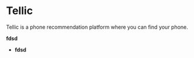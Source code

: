 # Tellic
Tellic is a phone  recommendation platform where you can find your phone.
<p><span style="font-weight: bold;">fdsd</span><br /></p>
<ul>
  <li><span style="font-weight: bold;">fdsd</span><br /></li>
</ul>
